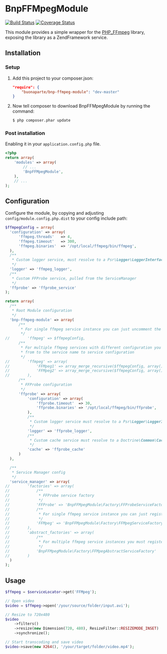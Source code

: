 BnpFFMpegModule
===============

[![Build Status](https://travis-ci.org/buonaparte/BnpFFMpegModule.svg?branch=master)](https://travis-ci.org/buonaparte/BnpFFMpegModule)
[![Coverage Status](https://img.shields.io/coveralls/buonaparte/BnpFFMpegModule.svg)](https://coveralls.io/r/buonaparte/BnpFFMpegModule?branch=master)

This module provides a simple wrapper for the [PHP_FFmpeg](https://github.com/alchemy-fr/PHP-FFmpeg) library,
exposing the library as a ZendFramework service.

Installation
------------

### Setup
1. Add this project to your composer.json:

    ``` json
    "require": {
        "buonaparte/bnp-ffmpeg-module": "dev-master"
    }
    ```

2. Now tell composer to download BnpFFMpegModule by running the command:

    ``` bash
    $ php composer.phar update
    ```

### Post installation

Enabling it in your `application.config.php` file.

``` php
<?php
return array(
    'modules' => array(
        // ...
        'BnpFFMpegModule',
    ),
    // ...
);
```


Configuration
-------------

Configure the module, by copying and adjusting `config/module.config.php.dist` to your config include path:

``` php
$ffmpegConfig = array(
  'configuration' => array(
      'ffmpeg.threads'   => 4,
      'ffmpeg.timeout'   => 300,
      'ffmpeg.binaries'  => '/opt/local/ffmpeg/bin/ffmpeg',
  ),
  /**
   * Custom logger service, must resolve to a Psr\Logger\LoggerInterface instance pulled from the ServiceManager
   */
  'logger' => 'ffmpeg_logger',
  /**
   * Custom FFProbe service, pulled from the ServiceManager
   */
  'ffprobe' => 'ffprobe_service'
);

return array(
  /**
   * Root Module configuration
   */
  'bnp-ffmpeg-module' => array(
      /**
       * For single ffmpeg service instance you can just uncomment the bellow line
       */
//        'ffmpeg' => $ffmpegConfig,
      /**
       * For multiple ffmpeg services with different configuration you will specify them in an array,
       * from to the service name to service configuration
       */
//        'ffmpeg' => array(
//            'FFMpeg1' => array_merge_recursive($ffmpegConfig, array()),
//            'FFMpeg2' => array_merge_recursive($ffmpegConfig, array()),
//        ),
      /**
       * FFProbe configuration
       */
      'ffprobe' => array(
          'configuration' => array(
              'ffprobe.timeout'  => 30,
              'ffprobe.binaries' => '/opt/local/ffmpeg/bin/ffprobe',
          ),
          /**
           * Custom logger service must resolve to a Psr\Logger\LoggerInterface instance pulled from the ServiceManager
           */
          'logger' => 'ffprobe_logger',
          /**
           * Custom cache service must resolve to a Doctrine\Common\Cache\Cache instance pulled from the ServiceManager
           */
          'cache' => 'ffprobe_cache'
      )
  ),

  /**
   * Service Manager config
   */
  'service_manager' => array(
//        'factories' => array(
//            /**
//             * FFProbe service factory
//             */
//            'FFProbe' => 'BnpFFMpegModule\Factory\FFProbeServiceFactory',
//            /**
//             * For single ffmpeg service instance you can just register the factory for the service name
//             */
//            'FFMpeg' => 'BnpFFMpegModule\Factory\FFMpegServiceFactory'
//        ),
//        'abstract_factories' => array(
//            /**
//             * For multiple ffmpeg service instances you must register the FFMpeg abstract factory
//             */
//            'BnpFFMpegModule\Factory\FFMpegAbstractServiceFactory'
//        )
  )
);
```

Usage
-----

```php
$ffmpeg = $serviceLocator->get('FFMpeg');

// Open video
$video = $ffmpeg->open('/your/source/folder/input.avi');

// Resize to 720x480
$video
    ->filters()
    ->resize(new Dimension(720, 480), ResizeFilter::RESIZEMODE_INSET)
    ->synchronize();

// Start transcoding and save video
$video->save(new X264(), '/your/target/folder/video.mp4');
```

